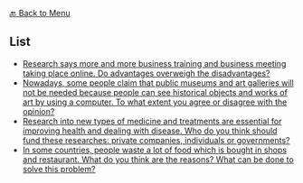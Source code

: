 [🔙 Back to Menu](../../README.md)

## List
- [Research says more and more business training and business meeting taking place online. Do advantages overweigh the disadvantages?](./online_meeting_and_training.md)
- [Nowadays, some people claim that public museums and art galleries will not be needed because people can see historical objects and works of art by using a computer. To what extent you agree or disagree with the opinion?](./museums_galleries_internet.md)
- [Research into new types of medicine and treatments are essential for improving health and dealing with disease. Who do you think should fund these researches: private companies, individuals or governments?](./medicine_treatments_funding.md)
- [In some countries, people waste a lot of food which is bought in shops and restaurant. What do you think are the reasons? What can be done to solve this problem?](./solve_food_wasting.md)